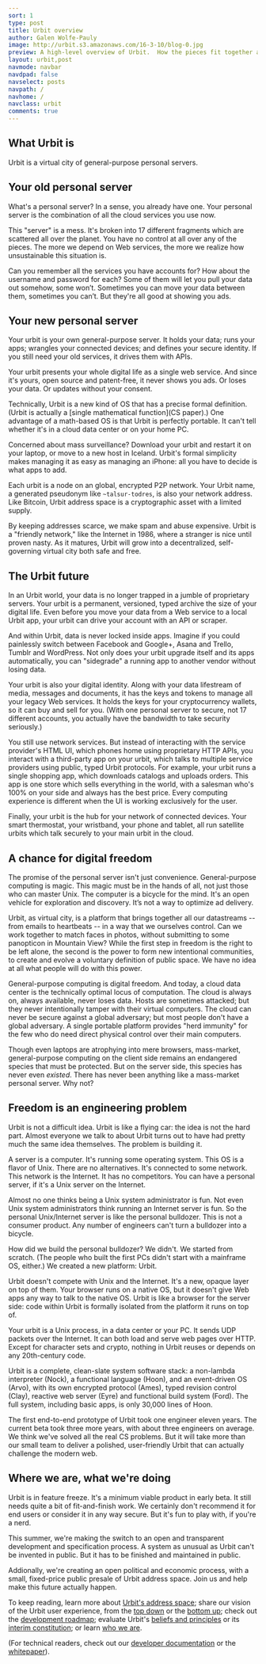 ```yaml
---
sort: 1
type: post
title: Urbit overview
author: Galen Wolfe-Pauly
image: http://urbit.s3.amazonaws.com/16-3-10/blog-0.jpg
preview: A high-level overview of Urbit.  How the pieces fit together and what we think the future will look like as Urbit grows up.
layout: urbit,post
navmode: navbar
navdpad: false
navselect: posts
navpath: /
navhome: /
navclass: urbit
comments: true
---
```


## What Urbit is

Urbit is a virtual city of general-purpose personal servers.

## Your old personal server

What's a personal server?  In a sense, you already have one.  Your
personal server is the combination of all the cloud services you use
now.

This "server" is a mess.  It's broken into 17 different fragments
which are scattered all over the planet.  You have no control at all
over any of the pieces.  The more we depend on Web services, the more
we realize how unsustainable this situation is.

Can you remember all the services you have accounts for?  How about
the username and password for each?  Some of them will let you pull
your data out somehow, some won’t.  Sometimes you can move your data
between them, sometimes you can’t.  But they're all good at
showing you ads.

## Your new personal server

Your urbit is your own general-purpose server.  It holds your
data; runs your apps; wrangles your connected devices; and
defines your secure identity.  If you still need your old
services, it drives them with APIs.

Your urbit presents your whole digital life as a single web
service.  And since it's yours, open source and patent-free, it
never shows you ads.  Or loses your data.  Or updates without
your consent.

Technically, Urbit is a new kind of OS that has a precise formal
definition.  (Urbit is actually a [single mathematical function](CS
paper).)  One advantage of a math-based OS is that Urbit is perfectly
portable.  It can't tell whether it's in a cloud data center or on
your home PC.

Concerned about mass surveillance?  Download your urbit and restart it
on your laptop, or move to a new host in Iceland.  Urbit's formal
simplicity makes managing it as easy as managing an iPhone: all you
have to decide is what apps to add.

Each urbit is a node on an global, encrypted P2P network.  Your Urbit
name, a generated pseudonym like `~talsur-todres`, is also your network
address.  Like Bitcoin, Urbit address space is a cryptographic asset
with a limited supply.

By keeping addresses scarce, we make spam and abuse expensive.  Urbit
is a "friendly network," like the Internet in 1986, where a stranger
is nice until proven nasty.  As it matures, Urbit will grow into a
decentralized, self-governing virtual city both safe and free.

## The Urbit future

In an Urbit world, your data is no longer trapped in a jumble of
proprietary servers.  Your urbit is a permanent, versioned, typed
archive the size of your digital life.  Even before you move your data
from a Web service to a local Urbit app, your urbit can drive your
account with an API or scraper.

And within Urbit, data is never locked inside apps.  Imagine if you
could painlessly switch between Facebook and Google+, Asana and
Trello, Tumblr and WordPress.  Not only does your urbit upgrade itself
and its apps automatically, you can "sidegrade" a running app to
another vendor without losing data.

Your urbit is also your digital identity.  Along with your data
lifestream of media, messages and documents, it has the keys and
tokens to manage all your legacy Web services.  It holds the keys
for your cryptocurrency wallets, so it can buy and sell for you.
(With one personal server to secure, not 17 different accounts,
you actually have the bandwidth to take security seriously.)

You still use network services.  But instead of interacting with
the service provider's HTML UI, which phones home using
proprietary HTTP APIs, you interact with a third-party app on
your urbit, which talks to multiple service providers using
public, typed Urbit protocols.  For example, your urbit runs a
single shopping app, which downloads catalogs and uploads orders.
This app is one store which sells everything in the world, with a
salesman who's 100% on your side and always has the best price.
Every computing experience is different when the UI is working
exclusively for the user.

Finally, your urbit is the hub for your network of connected
devices.  Your smart thermostat, your wristband, your phone and
tablet, all run satellite urbits which talk securely to your main
urbit in the cloud.

## A chance for digital freedom

The promise of the personal server isn't just convenience.
General-purpose computing is magic.  This magic must be in the
hands of all, not just those who can master Unix.   The computer
is a bicycle for the mind.  It's an open vehicle for exploration
and discovery.  It’s not a way to optimize ad delivery.

Urbit, as virtual city, is a platform that brings together all our
datastreams -- from emails to heartbeats -- in a way that we ourselves
control.  Can we work together to match faces in photos, without
submitting to some panopticon in Mountain View?  While the first step
in freedom is the right to be left alone, the second is the power to
form new intentional communities, to create and evolve a voluntary
definition of public space.  We have no idea at all what people will
do with this power.

General-purpose computing is digital freedom.  And today, a cloud data
center is the technically optimal locus of computation.  The cloud is
always on, always available, never loses data.  Hosts are sometimes
attacked; but they never intentionally tamper with their virtual
computers.  The cloud can never be secure against a global adversary;
but most people don't have a global adversary.  A single portable
platform provides "herd immunity" for the few who do need direct
physical control over their main computers.

Though even laptops are atrophying into mere browsers, mass-market,
general-purpose computing on the client side remains an endangered
species that must be protected.  But on the server side, this species
has never even *existed*.  There has never been anything like a
mass-market personal server.  Why not?

## Freedom is an engineering problem

Urbit is not a difficult idea.  Urbit is like a flying car: the idea
is not the hard part.  Almost everyone we talk to about Urbit turns
out to have had pretty much the same idea themselves.  The problem is
building it.

A server is a computer.  It's running some operating system.  This OS
is a flavor of Unix.  There are no alternatives.  It's connected to
some network.  This network is the Internet.  It has no competitors.
You can have a personal server, if it's a Unix server on the Internet.

Almost no one thinks being a Unix system administrator is fun.  Not
even Unix system administrators think running an Internet server is
fun.  So the personal Unix/Internet server is like the personal
bulldozer.  This is not a consumer product.  Any number of engineers
can't turn a bulldozer into a bicycle.

How did we build the personal bulldozer?  We didn't.  We started
from scratch.  (The people who built the first PCs didn't start
with a mainframe OS, either.)  We created a new platform: Urbit.

Urbit doesn't compete with Unix and the Internet.  It's a new,
opaque layer on top of them.  Your browser runs on a native OS,
but it doesn't give Web apps any way to talk to the native OS.
Urbit is like a browser for the server side: code within Urbit is
formally isolated from the platform it runs on top of.

Your urbit is a Unix process, in a data center or your PC.  It sends
UDP packets over the Internet.  It can both load and serve web pages
over HTTP.  Except for character sets and crypto, nothing in Urbit
reuses or depends on any 20th-century code.

Urbit is a complete, clean-slate system software stack: a
non-lambda interpreter (Nock), a functional language (Hoon), and
an event-driven OS (Arvo), with its own encrypted protocol
(Ames), typed revision control (Clay), reactive web server (Eyre)
and functional build system (Ford).  The full system, including
basic apps, is only 30,000 lines of Hoon.

The first end-to-end prototype of Urbit took one engineer eleven
years.  The current beta took three more years, with about three
engineers on average.  We think we've solved all the real CS
problems.  But it will take more than our small team to deliver a
polished, user-friendly Urbit that can actually challenge the
modern web.

## Where we are, what we're doing

Urbit is in feature freeze.  It's a minimum viable product in
early beta.  It still needs quite a bit of fit-and-finish work.
We certainly don't recommend it for end users or consider it in
any way secure.  But it's fun to play with, if you're a nerd.

This summer, we're making the switch to an open and transparent
development and specification process.  A system as unusual as
Urbit can't be invented in public.  But it has to be finished and
maintained in public.

Addionally, we're creating an open political and economic process,
with a small, fixed-price public presale of Urbit address space.  Join
us and help make this future actually happen.

To keep reading, learn more about [Urbit's address
space](../address-space); share our vision of the Urbit user
experience, from the [top down](../vision) or the [bottom
up](../magic); check out the [development roadmap](../roadmap);
evaluate Urbit's [beliefs and principles](../principles) or its
[interim constitution](../constitution); or learn [who we
are](../company).

(For technical readers, check out our [developer documentation](/docs) or
the [whitepaper](https://storage.googleapis.com/urbit-extra/paper.pdf)).
